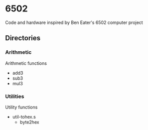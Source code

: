 # 6502
Code and hardware inspired by Ben Eater's 6502 computer project
## Directories
### Arithmetic
Arithmetic functions
- add3
- sub3
- mul3
### Utilities
Utility functions
- util-tohex.s
    - byte2hex
